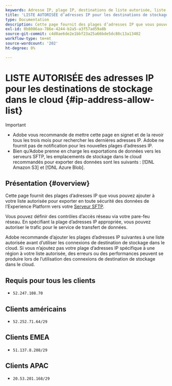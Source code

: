 ```yaml
---
keywords: Adresse IP, plage IP, destinations de liste autorisée, liste autorisée
title: 'LISTE AUTORISÉE d’adresses IP pour les destinations de stockage dans le cloud '
type: Documentation
description: Cette page fournit des plages d’adresses IP que vous pouvez ajouter à votre liste autorisée afin d’exporter en toute sécurité des données d’Experience Platform vers votre serveur SFTP, Amazon S3 ou le stockage Azure Blob.
exl-id: 0b8086aa-786e-4244-b2a5-a3f57ad59a8b
source-git-commit: c4d8ae6de2e1bbf23a25a66bde5dc88c13a13402
workflow-type: tm+mt
source-wordcount: '202'
ht-degree: 0%

---
```


# LISTE AUTORISÉE des adresses IP pour les destinations de stockage dans le cloud {#ip-address-allow-list}

>[!IMPORTANT]
>
> * Adobe vous recommande de mettre cette page en signet et de la revoir tous les trois mois pour rechercher les dernières adresses IP. Adobe ne fournit pas de notification pour les nouvelles plages d’adresses IP.
> * Bien qu’Adobe prenne en charge les exportations de données vers les serveurs SFTP, les emplacements de stockage dans le cloud recommandés pour exporter des données sont les suivants : [!DNL Amazon S3] et [!DNL Azure Blob].


## Présentation {#overview}

Cette page fournit des plages d’adresses IP que vous pouvez ajouter à votre liste autorisée pour exporter en toute sécurité des données de l’Experience Platform vers votre [Serveur SFTP](./sftp.md).

Vous pouvez définir des contrôles d’accès réseau via votre pare-feu réseau. En spécifiant la plage d’adresses IP appropriée, vous pouvez autoriser le trafic pour le service de transfert de données.

Adobe recommande d’ajouter les plages d’adresses IP suivantes à une liste autorisée avant d’utiliser les connexions de destination de stockage dans le cloud. Si vous n’ajoutez pas votre plage d’adresses IP spécifique à une région à votre liste autorisée, des erreurs ou des performances peuvent se produire lors de l’utilisation des connexions de destination de stockage dans le cloud.

## Requis pour tous les clients

* `52.247.108.70`

## Clients américains

* `52.252.71.64/29`

## Clients EMEA

* `51.137.8.208/29`

## Clients APAC

* `20.53.201.168/29`
